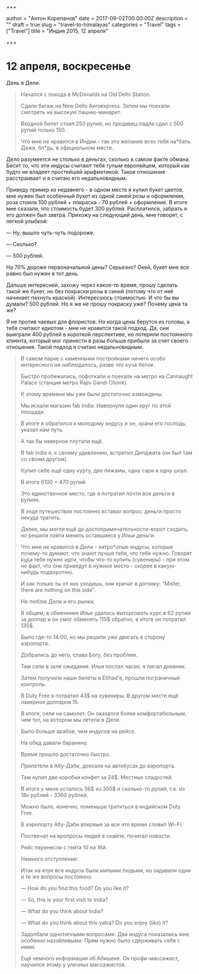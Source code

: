 

+++

author = "Антон Корепанов"
date = 2017-09-02T00:00:00Z
description = ""
draft = true
slug = "travel-to-himalayas"
categories = "Travel"
tags = ["Travel"]
title = "Индия 2015, 12 апреля"

+++

# 12 апреля, воскресенье

День в Дели. 

>  Начался с похода в McDonalds на Old Delhi Station.
>
> Сдали багаж на New Delhi Aeroexpress. Затем мы поехали смотреть на высокую башню-минарет.
>
> Входной билет стоил 250 рупий, но продавец-падла сдал с 500 рупий только 150.
>
> Что мне не нравится в Индии - так это желание всех тебя на*бать. Даже, бл\*дь, в официальном месте.

Дело разумеется не столько в деньгах, сколько в самом факте обмана. Бесит то, что эти индусы считают тебя тупым европейцем, который как будто не владеет простейшей арифметикой. Такое отношение расстраивает и я считаю его недальновидным. 

Приведу пример из недавнего - в одном месте я купил букет цветов, мне нужен был особенный букет из одной синей розы и оформления, роза стоила 100 рублей + покраска - 70 рублей + оформление. В итоге мне сказали, что стоимость будет 300 рублей. Расплатился, забрать я его должен был завтра. Прихожу на следующий день, мне говорят, с легкой улыбкой: 

— Ну, вышло чуть-чуть подороже.

— Сколько?

— 500 рублей.

На 70% дороже первоначальной цены? Серьезно? Окей, букет мне все равно был нужен в тот день. 

Дальше интересней, захожу через какое-то время, прошу сделать такой же букет, но без покраски розы в синий (потому что от неё начинает пахнуть краской). Интересуюсь стоимостью. И что бы вы думали? 500 рублей. Но я же не прошу покраску уже? Почему цена та же?

Я не против чаевых для флористов. Но когда цены берутся из головы, а тебя считают идиотом - мне не нравится такой подход. Да, они выиграли 400 рублей в короткой перспективе, но потеряли постоянного клиента, который мог принести в разы больше прибыли за счет своего отношения. Такой подход я считаю недальновидным.

> В самом парке с каменными постройками ничего особо интересного не наблюдалось, разве что куча белок.
>
> Быстро пробежались, пофоткали и поехали на метро на Cannaught Palace (станция метро Rajiv Gandi Chonk).
>
> К этому времени мы уже были достаточно измождены.
>
> Мы искали магазин fab India. Навернули один круг по этой площади.
>
> В итоге я обратился к молодому индусу и он, храни его господь, указал нам путь.
>
> А так бы наверное плутали ещё.
>
> В fab india я, к своему удивлению, встретил Дипджита (он был там со своим другом).
>
> Купил себе ещё одну курту, две пижамы, одну сари и одну шоул.
>
> В итоге 6100 + 470 рупий.
>
> Это единственное место, где я потратил почти все деньги в рупиях.
>
> В ходе путешествия постоянно вставал вопрос: деньги просто некуда тратить.
>
> Далее, мы могли ещё до достопримечательности-ворот сходить, но решили пойти менять оставшиеся у Ильи деньги. 
>
> Что мне не нравится в Дели - хитро*опые индусы, которые почему-то думают, что знают лучше тебя, что тебе нужно. Говорят куда тебе нужно идти, чтобы что-то купить (сувениры) - при этом не факт, что они приведут в нужное место - скорее в какую-нибудь подворотню.
>
> И как только ты от них уходишь, они кричат в догонку: "Mister, there are nothing on this side".
>
> Не люблю Дели и его рынки.
>
> В общем, в обменнике Илье удалось выторговать курс в 62 рупии за доллар и он смог обменять 115$ обратно, в итоге он потратил 135$.
>
> Было где-то 14:00, но мы решили уже двигать в сторону аэропорта.
>
> Добрались до него, слава Богу, без проблем.
>
> Там сели в зале ожидания. Илья поспал часик, я писал дневник.
>
> Затем получили наши билеты в Etihad'e, прошли пограничный контроль.
>
> В Duty Free я потратил 43$ на сувениры. B другом месте ещё наверное долларов 15.
>
> В итоге, сели на самолет. Он оказался более комфортабельным, чем тот, на котором мы летели в Дели.
>
> Было больше арабов, чем индусов на рейсе.
>
> На обед давали баранину. 
>
> Время прошло достаточно быстро.
>
> Прилетели в Абу-Даби, доехали на автобусах до аэропорта.
>
> Там купил две коробки конфет за 24$. Местных сладостей.
>
> В итоге у меня осталось 56$ из 300$ и сколько-то рупий, т.е. из 18к рублей - 3360 рублей.
>
> Можно было, конечно, поменьше тратиться в индийском Duty Free.
>
> В аэропорту Абу-Даби впервые за все это время словил Wi-Fi.
>
> Поотвечал на вропросы людей в скайпе, почитал новости.
>
> Рейс перенесли с гейта 10 на 16й.
>
> Немного отступления:
>
> Итак на ятре все индусы были милыми людьми, но задавали одни и те же вопросы постоянно.
>
> — How do you find this food? Do you like it?
>
> — So, this is your first visit to India?
>
> — What do you think about India?
>
> — What do you think about this yatra? Do you enjoy (like) it?
>
> Задолбали однотипными вопросами. Два индуса показались мне особенно назойливыми. Прям нужно было сдерживать себя с ними.
>
> Ещё немного информации об Абишеке. Он профи-массажист, научился этому у уличных массажистов.